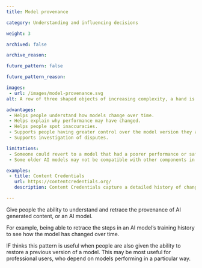```yaml
---
title: Model provenance

category: Understanding and influencing decisions

weight: 3

archived: false

archive_reason:

future_pattern: false

future_pattern_reason:

images:
 - url: /images/model-provenance.svg
alt: A row of three shaped objects of increasing complexity, a hand is using a slider to move between them.

advantages:
 - Helps people understand how models change over time.
 - Helps explain why performance may have changed.
 - Helps people spot inaccuracies.
 - Supports people having greater control over the model version they are using.
 - Supports investigation of disputes.

limitations:
 - Someone could revert to a model that had a poorer performance or safety issues, putting them at risk.
 - Some older AI models may not be compatible with other components in the current service.

examples:
 - title: Content Credentials
   url: https://contentcredentials.org/
   description: Content Credentials capture a detailed history of changes over time to an image.

---
```


Give people the ability to understand and retrace the provenance of AI generated content, or an AI model.

For example, being able to retrace the steps in an AI model’s training history to see how the model has changed over time.

IF thinks this pattern is useful when people are also given the ability to restore a previous version of a model. This may be most useful for professional users, who depend on models performing in a particular way.
